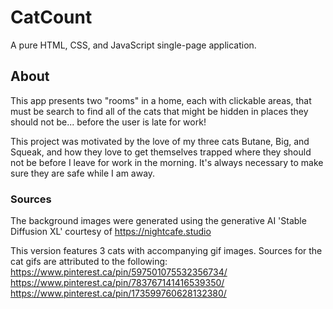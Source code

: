 # CatCount

A pure HTML, CSS, and JavaScript single-page application.

## About
This app presents two "rooms" in a home, each with clickable areas, that must be search to find all of the cats that might be hidden in places they should not be... before the user is late for work!

This project was motivated by the love of my three cats Butane, Big, and Squeak, and how they love to get themselves trapped where they should not be before I leave for work in the morning. It's always necessary to make sure they are safe while I am away.

### Sources
The background images were generated using the generative AI 'Stable Diffusion XL' courtesy of https://nightcafe.studio

This version features 3 cats with accompanying gif images.
Sources for the cat gifs are attributed to the following:
https://www.pinterest.ca/pin/597501075532356734/  
https://www.pinterest.ca/pin/783767141416539350/  
https://www.pinterest.ca/pin/173599760628132380/  